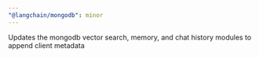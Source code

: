 ```yaml
---
"@langchain/mongodb": minor
---
```


Updates the mongodb vector search, memory, and chat history modules to append client metadata
